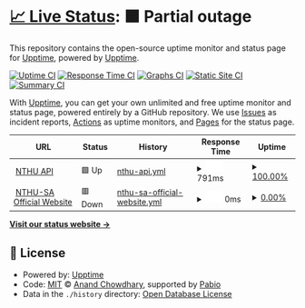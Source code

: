 # [📈 Live Status](https://status.nthusa.tw): <!--live status--> **🟧 Partial outage**

This repository contains the open-source uptime monitor and status page for [Upptime](https://upptime.js.org), powered by [Upptime](https://github.com/upptime/upptime).

[![Uptime CI](https://github.com/upptime/upptime/workflows/Uptime%20CI/badge.svg)](https://github.com/upptime/upptime/actions?query=workflow%3A%22Uptime+CI%22)
[![Response Time CI](https://github.com/upptime/upptime/workflows/Response%20Time%20CI/badge.svg)](https://github.com/upptime/upptime/actions?query=workflow%3A%22Response+Time+CI%22)
[![Graphs CI](https://github.com/upptime/upptime/workflows/Graphs%20CI/badge.svg)](https://github.com/upptime/upptime/actions?query=workflow%3A%22Graphs+CI%22)
[![Static Site CI](https://github.com/upptime/upptime/workflows/Static%20Site%20CI/badge.svg)](https://github.com/upptime/upptime/actions?query=workflow%3A%22Static+Site+CI%22)
[![Summary CI](https://github.com/upptime/upptime/workflows/Summary%20CI/badge.svg)](https://github.com/upptime/upptime/actions?query=workflow%3A%22Summary+CI%22)

With [Upptime](https://upptime.js.org), you can get your own unlimited and free uptime monitor and status page, powered entirely by a GitHub repository. We use [Issues](https://github.com/upptime/upptime/issues) as incident reports, [Actions](https://github.com/upptime/upptime/actions) as uptime monitors, and [Pages](https://status.nthusa.tw) for the status page.

<!--start: status pages-->
<!-- This summary is generated by Upptime (https://github.com/upptime/upptime) -->
<!-- Do not edit this manually, your changes will be overwritten -->
<!-- prettier-ignore -->
| URL | Status | History | Response Time | Uptime |
| --- | ------ | ------- | ------------- | ------ |
| <img alt="" src="https://icons.duckduckgo.com/ip3/api.nthusa.tw.ico" height="13"> [NTHU API](https://api.nthusa.tw) | 🟩 Up | [nthu-api.yml](https://github.com/NTHU-SA/upptime/commits/HEAD/history/nthu-api.yml) | <details><summary><img alt="Response time graph" src="./graphs/nthu-api/response-time-week.png" height="20"> 791ms</summary><br><a href="https://status.nthusa.tw/history/nthu-api"><img alt="Response time 791" src="https://img.shields.io/endpoint?url=https%3A%2F%2Fraw.githubusercontent.com%2FNTHU-SA%2Fupptime%2FHEAD%2Fapi%2Fnthu-api%2Fresponse-time.json"></a><br><a href="https://status.nthusa.tw/history/nthu-api"><img alt="24-hour response time 791" src="https://img.shields.io/endpoint?url=https%3A%2F%2Fraw.githubusercontent.com%2FNTHU-SA%2Fupptime%2FHEAD%2Fapi%2Fnthu-api%2Fresponse-time-day.json"></a><br><a href="https://status.nthusa.tw/history/nthu-api"><img alt="7-day response time 791" src="https://img.shields.io/endpoint?url=https%3A%2F%2Fraw.githubusercontent.com%2FNTHU-SA%2Fupptime%2FHEAD%2Fapi%2Fnthu-api%2Fresponse-time-week.json"></a><br><a href="https://status.nthusa.tw/history/nthu-api"><img alt="30-day response time 791" src="https://img.shields.io/endpoint?url=https%3A%2F%2Fraw.githubusercontent.com%2FNTHU-SA%2Fupptime%2FHEAD%2Fapi%2Fnthu-api%2Fresponse-time-month.json"></a><br><a href="https://status.nthusa.tw/history/nthu-api"><img alt="1-year response time 791" src="https://img.shields.io/endpoint?url=https%3A%2F%2Fraw.githubusercontent.com%2FNTHU-SA%2Fupptime%2FHEAD%2Fapi%2Fnthu-api%2Fresponse-time-year.json"></a></details> | <details><summary><a href="https://status.nthusa.tw/history/nthu-api">100.00%</a></summary><a href="https://status.nthusa.tw/history/nthu-api"><img alt="All-time uptime 100.00%" src="https://img.shields.io/endpoint?url=https%3A%2F%2Fraw.githubusercontent.com%2FNTHU-SA%2Fupptime%2FHEAD%2Fapi%2Fnthu-api%2Fuptime.json"></a><br><a href="https://status.nthusa.tw/history/nthu-api"><img alt="24-hour uptime 100.00%" src="https://img.shields.io/endpoint?url=https%3A%2F%2Fraw.githubusercontent.com%2FNTHU-SA%2Fupptime%2FHEAD%2Fapi%2Fnthu-api%2Fuptime-day.json"></a><br><a href="https://status.nthusa.tw/history/nthu-api"><img alt="7-day uptime 100.00%" src="https://img.shields.io/endpoint?url=https%3A%2F%2Fraw.githubusercontent.com%2FNTHU-SA%2Fupptime%2FHEAD%2Fapi%2Fnthu-api%2Fuptime-week.json"></a><br><a href="https://status.nthusa.tw/history/nthu-api"><img alt="30-day uptime 100.00%" src="https://img.shields.io/endpoint?url=https%3A%2F%2Fraw.githubusercontent.com%2FNTHU-SA%2Fupptime%2FHEAD%2Fapi%2Fnthu-api%2Fuptime-month.json"></a><br><a href="https://status.nthusa.tw/history/nthu-api"><img alt="1-year uptime 100.00%" src="https://img.shields.io/endpoint?url=https%3A%2F%2Fraw.githubusercontent.com%2FNTHU-SA%2Fupptime%2FHEAD%2Fapi%2Fnthu-api%2Fuptime-year.json"></a></details>
| <img alt="" src="https://icons.duckduckgo.com/ip3/nthusa.site.nthu.edu.tw.ico" height="13"> [NTHU-SA Official Website](https://nthusa.site.nthu.edu.tw) | 🟥 Down | [nthu-sa-official-website.yml](https://github.com/NTHU-SA/upptime/commits/HEAD/history/nthu-sa-official-website.yml) | <details><summary><img alt="Response time graph" src="./graphs/nthu-sa-official-website/response-time-week.png" height="20"> 0ms</summary><br><a href="https://status.nthusa.tw/history/nthu-sa-official-website"><img alt="Response time 0" src="https://img.shields.io/endpoint?url=https%3A%2F%2Fraw.githubusercontent.com%2FNTHU-SA%2Fupptime%2FHEAD%2Fapi%2Fnthu-sa-official-website%2Fresponse-time.json"></a><br><a href="https://status.nthusa.tw/history/nthu-sa-official-website"><img alt="24-hour response time 0" src="https://img.shields.io/endpoint?url=https%3A%2F%2Fraw.githubusercontent.com%2FNTHU-SA%2Fupptime%2FHEAD%2Fapi%2Fnthu-sa-official-website%2Fresponse-time-day.json"></a><br><a href="https://status.nthusa.tw/history/nthu-sa-official-website"><img alt="7-day response time 0" src="https://img.shields.io/endpoint?url=https%3A%2F%2Fraw.githubusercontent.com%2FNTHU-SA%2Fupptime%2FHEAD%2Fapi%2Fnthu-sa-official-website%2Fresponse-time-week.json"></a><br><a href="https://status.nthusa.tw/history/nthu-sa-official-website"><img alt="30-day response time 0" src="https://img.shields.io/endpoint?url=https%3A%2F%2Fraw.githubusercontent.com%2FNTHU-SA%2Fupptime%2FHEAD%2Fapi%2Fnthu-sa-official-website%2Fresponse-time-month.json"></a><br><a href="https://status.nthusa.tw/history/nthu-sa-official-website"><img alt="1-year response time 0" src="https://img.shields.io/endpoint?url=https%3A%2F%2Fraw.githubusercontent.com%2FNTHU-SA%2Fupptime%2FHEAD%2Fapi%2Fnthu-sa-official-website%2Fresponse-time-year.json"></a></details> | <details><summary><a href="https://status.nthusa.tw/history/nthu-sa-official-website">0.00%</a></summary><a href="https://status.nthusa.tw/history/nthu-sa-official-website"><img alt="All-time uptime 0.00%" src="https://img.shields.io/endpoint?url=https%3A%2F%2Fraw.githubusercontent.com%2FNTHU-SA%2Fupptime%2FHEAD%2Fapi%2Fnthu-sa-official-website%2Fuptime.json"></a><br><a href="https://status.nthusa.tw/history/nthu-sa-official-website"><img alt="24-hour uptime 0.00%" src="https://img.shields.io/endpoint?url=https%3A%2F%2Fraw.githubusercontent.com%2FNTHU-SA%2Fupptime%2FHEAD%2Fapi%2Fnthu-sa-official-website%2Fuptime-day.json"></a><br><a href="https://status.nthusa.tw/history/nthu-sa-official-website"><img alt="7-day uptime 0.00%" src="https://img.shields.io/endpoint?url=https%3A%2F%2Fraw.githubusercontent.com%2FNTHU-SA%2Fupptime%2FHEAD%2Fapi%2Fnthu-sa-official-website%2Fuptime-week.json"></a><br><a href="https://status.nthusa.tw/history/nthu-sa-official-website"><img alt="30-day uptime 0.00%" src="https://img.shields.io/endpoint?url=https%3A%2F%2Fraw.githubusercontent.com%2FNTHU-SA%2Fupptime%2FHEAD%2Fapi%2Fnthu-sa-official-website%2Fuptime-month.json"></a><br><a href="https://status.nthusa.tw/history/nthu-sa-official-website"><img alt="1-year uptime 0.00%" src="https://img.shields.io/endpoint?url=https%3A%2F%2Fraw.githubusercontent.com%2FNTHU-SA%2Fupptime%2FHEAD%2Fapi%2Fnthu-sa-official-website%2Fuptime-year.json"></a></details>

<!--end: status pages-->

[**Visit our status website →**](https://status.nthusa.tw)

## 📄 License

- Powered by: [Upptime](https://github.com/upptime/upptime)
- Code: [MIT](./LICENSE) © [Anand Chowdhary](https://anandchowdhary.com), supported by [Pabio](https://pabio.com)
- Data in the `./history` directory: [Open Database License](https://opendatacommons.org/licenses/odbl/1-0/)

